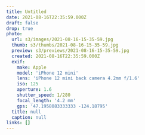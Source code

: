 ```yaml
---
title: Untitled
date: 2021-08-16T22:35:59.000Z
draft: false
drop: true
photo:
  url: s3/images/2021-08-16-15-35-59.jpg
  thumb: s3/thumbs/2021-08-16-15-35-59.jpg
  preview: s3/previews/2021-08-16-15-35-59.jpg
  created: 2021-08-16T22:35:59.000Z
  exif:
    make: Apple
    model: 'iPhone 12 mini'
    lens: 'iPhone 12 mini back camera 4.2mm f/1.6'
    iso: 125
    aperture: 1.6
    shutter_speed: 1/280
    focal_length: '4.2 mm'
    gps: '47.1958083333333 -124.18795'
  title: null
  caption: null
links: []
---
```

